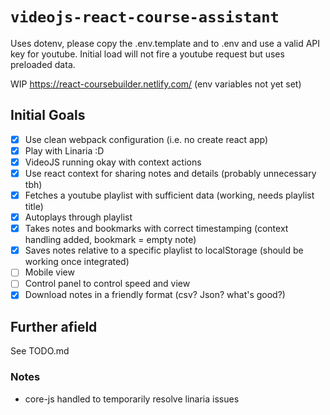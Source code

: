 # `videojs-react-course-assistant`

Uses dotenv, please copy the .env.template and to .env and use a valid API key for youtube. Initial load will not fire a youtube request but uses preloaded data.

WIP https://react-coursebuilder.netlify.com/ (env variables not yet set)

## Initial Goals

- [x] Use clean webpack configuration (i.e. no create react app)
- [x] Play with Linaria :D
- [x] VideoJS running okay with context actions
- [x] Use react context for sharing notes and details (probably unnecessary tbh)
- [x] Fetches a youtube playlist with sufficient data (working, needs playlist title)
- [x] Autoplays through playlist
- [x] Takes notes and bookmarks with correct timestamping (context handling added, bookmark = empty note)
- [x] Saves notes relative to a specific playlist to localStorage (should be working once integrated)
- [ ] Mobile view
- [ ] Control panel to control speed and view
- [x] Download notes in a friendly format (csv? Json? what's good?)

## Further afield

See TODO.md

### Notes

- core-js handled to temporarily resolve linaria issues
